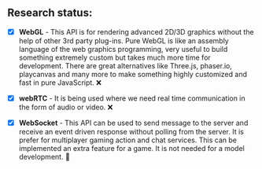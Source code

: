 ## Research status:  

- [x] **WebGL** - This API is for rendering advanced 2D/3D graphics without the help of other 3rd party plug-ins. Pure WebGL is like an assembly language of the web graphics programming, very useful to build something extremely custom but takes much more time for development. There are great alternatives like Three.js, phaser.io, playcanvas and many more to make something highly customized and fast in pure JavaScript. :x: 
- [x] **webRTC** - It is being used where we need real time communication in the form of audio or video. :x:
- [x] **WebSocket** - This API can be used to send message to the server and receive an event driven response without polling from the server. It is prefer for multiplayer gaming action and chat services. This can be implemented an extra feature for a game. It is not needed for a model development. :thought_balloon:



